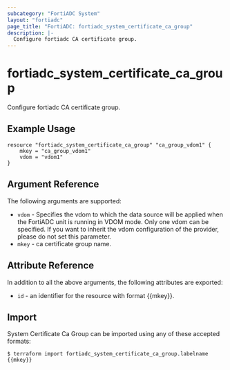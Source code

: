 ```yaml
---
subcategory: "FortiADC System"
layout: "fortiadc"
page_title: "FortiADC: fortiadc_system_certificate_ca_group"
description: |-
  Configure fortiadc CA certificate group.
---
```


# fortiadc_system_certificate_ca_group
Configure fortiadc CA certificate group.

## Example Usage
```hcl
resource "fortiadc_system_certificate_ca_group" "ca_group_vdom1" {
	mkey = "ca_group_vdom1"
	vdom = "vdom1"
}

```

## Argument Reference

The following arguments are supported:

* `vdom` - Specifies the vdom to which the data source will be applied when the FortiADC unit is running in VDOM mode. Only one vdom can be specified. If you want to inherit the vdom configuration of the provider, please do not set this parameter.
* `mkey` - ca certificate group name.


## Attribute Reference

In addition to all the above arguments, the following attributes are exported:
* `id` - an identifier for the resource with format {{mkey}}.

## Import
 System Certificate Ca Group can be imported using any of these accepted formats:
```
$ terraform import fortiadc_system_certificate_ca_group.labelname {{mkey}}
```
